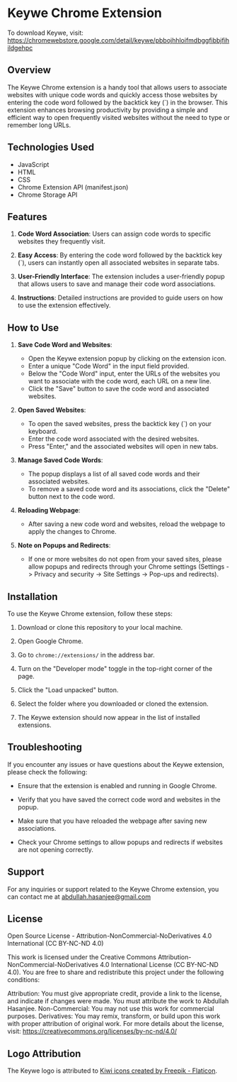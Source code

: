 # Keywe Chrome Extension 
To download Keywe, visit: https://chromewebstore.google.com/detail/keywe/pbbojhhloifmdbggfibbjfihildgehpc
## Overview

The Keywe Chrome extension is a handy tool that allows users to associate websites with unique code words and quickly access those websites by entering the code word followed by the backtick key (`) in the browser. This extension enhances browsing productivity by providing a simple and efficient way to open frequently visited websites without the need to type or remember long URLs.

## Technologies Used

- JavaScript
- HTML
- CSS
- Chrome Extension API (manifest.json)
- Chrome Storage API

## Features

1. **Code Word Association**: Users can assign code words to specific websites they frequently visit.

2. **Easy Access**: By entering the code word followed by the backtick key (`), users can instantly open all associated websites in separate tabs.

3. **User-Friendly Interface**: The extension includes a user-friendly popup that allows users to save and manage their code word associations.

4. **Instructions**: Detailed instructions are provided to guide users on how to use the extension effectively.

## How to Use

1. **Save Code Word and Websites**:
   - Open the Keywe extension popup by clicking on the extension icon.
   - Enter a unique "Code Word" in the input field provided.
   - Below the "Code Word" input, enter the URLs of the websites you want to associate with the code word, each URL on a new line.
   - Click the "Save" button to save the code word and associated websites.

2. **Open Saved Websites**:
   - To open the saved websites, press the backtick key (`) on your keyboard.
   - Enter the code word associated with the desired websites.
   - Press "Enter," and the associated websites will open in new tabs.

3. **Manage Saved Code Words**:
   - The popup displays a list of all saved code words and their associated websites.
   - To remove a saved code word and its associations, click the "Delete" button next to the code word.

4. **Reloading Webpage**:
   - After saving a new code word and websites, reload the webpage to apply the changes to Chrome.

5. **Note on Popups and Redirects**:
   - If one or more websites do not open from your saved sites, please allow popups and redirects through your Chrome settings (Settings -> Privacy and security -> Site Settings -> Pop-ups and redirects).

## Installation

To use the Keywe Chrome extension, follow these steps:

1. Download or clone this repository to your local machine.

2. Open Google Chrome.

3. Go to `chrome://extensions/` in the address bar.

4. Turn on the "Developer mode" toggle in the top-right corner of the page.

5. Click the "Load unpacked" button.

6. Select the folder where you downloaded or cloned the extension.

7. The Keywe extension should now appear in the list of installed extensions.

## Troubleshooting

If you encounter any issues or have questions about the Keywe extension, please check the following:

- Ensure that the extension is enabled and running in Google Chrome.

- Verify that you have saved the correct code word and websites in the popup.

- Make sure that you have reloaded the webpage after saving new associations.

- Check your Chrome settings to allow popups and redirects if websites are not opening correctly.

## Support

For any inquiries or support related to the Keywe Chrome extension, you can contact me at abdullah.hasanjee@gmail.com

## License
Open Source License - Attribution-NonCommercial-NoDerivatives 4.0 International (CC BY-NC-ND 4.0)

This work is licensed under the Creative Commons Attribution-NonCommercial-NoDerivatives 4.0 International License (CC BY-NC-ND 4.0). You are free to share and redistribute this project under the following conditions:

Attribution: You must give appropriate credit, provide a link to the license, and indicate if changes were made. You must attribute the work to Abdullah Hasanjee.
Non-Commercial: You may not use this work for commercial purposes.
Derivatives: You may remix, transform, or build upon this work with proper attribution of original work.
For more details about the license, visit: https://creativecommons.org/licenses/by-nc-nd/4.0/

## Logo Attribution

The Keywe logo is attributed to [Kiwi icons created by Freepik - Flaticon](https://www.flaticon.com/free-icons/kiwi).
